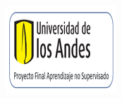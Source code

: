 <div align="right">
  <img src="pics/pro-UA.png" alt="Logo de Uniandes" width="250" height="200">
</div>
